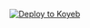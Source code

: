 [![Deploy to Koyeb](https://www.koyeb.com/static/images/deploy/button.svg)](https://app.koyeb.com/deploy?name=pdf-image-merge&type=git&repository=Sparklingmind46%2Fpdf-image-merge&branch=main&builder=buildpack&env%5B%5D=&ports=8000%3Bhttp%3B%2F)
